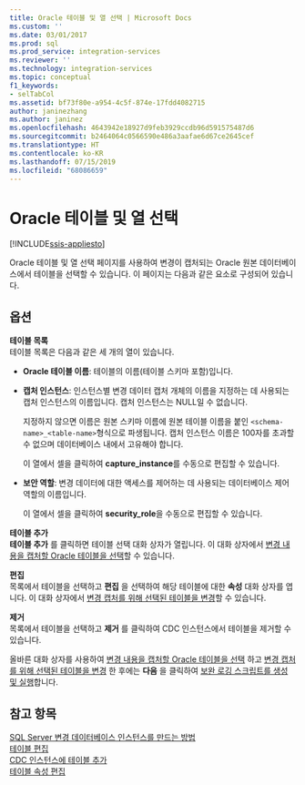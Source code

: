 ```yaml
---
title: Oracle 테이블 및 열 선택 | Microsoft Docs
ms.custom: ''
ms.date: 03/01/2017
ms.prod: sql
ms.prod_service: integration-services
ms.reviewer: ''
ms.technology: integration-services
ms.topic: conceptual
f1_keywords:
- selTabCol
ms.assetid: bf73f80e-a954-4c5f-874e-17fdd4082715
author: janinezhang
ms.author: janinez
ms.openlocfilehash: 4643942e18927d9feb3929ccdb96d591575487d6
ms.sourcegitcommit: b2464064c0566590e486a3aafae6d67ce2645cef
ms.translationtype: HT
ms.contentlocale: ko-KR
ms.lasthandoff: 07/15/2019
ms.locfileid: "68086659"
---
```

# <a name="select-oracle-tables-and-columns"></a>Oracle 테이블 및 열 선택

[!INCLUDE[ssis-appliesto](../../includes/ssis-appliesto-ssvrpluslinux-asdb-asdw-xxx.md)]


  Oracle 테이블 및 열 선택 페이지를 사용하여 변경이 캡처되는 Oracle 원본 데이터베이스에서 테이블을 선택할 수 있습니다. 이 페이지는 다음과 같은 요소로 구성되어 있습니다.  
  
## <a name="options"></a>옵션  
 **테이블 목록**  
 테이블 목록은 다음과 같은 세 개의 열이 있습니다.  
  
-   **Oracle 테이블 이름**: 테이블의 이름(테이블 스키마 포함)입니다.  
  
-   **캡처 인스턴스**: 인스턴스별 변경 데이터 캡처 개체의 이름을 지정하는 데 사용되는 캡처 인스턴스의 이름입니다. 캡처 인스턴스는 NULL일 수 없습니다.  
  
     지정하지 않으면 이름은 원본 스키마 이름에 원본 테이블 이름을 붙인 `<schema-name>_<table-name>`형식으로 파생됩니다. 캡처 인스턴스 이름은 100자를 초과할 수 없으며 데이터베이스 내에서 고유해야 합니다.  
  
     이 열에서 셀을 클릭하여 **capture_instance**를 수동으로 편집할 수 있습니다.  
  
-   **보안 역할**: 변경 데이터에 대한 액세스를 제어하는 데 사용되는 데이터베이스 제어 역할의 이름입니다.  
  
     이 열에서 셀을 클릭하여 **security_role**을 수동으로 편집할 수 있습니다.  
  
 **테이블 추가**  
 **테이블 추가** 를 클릭하면 테이블 선택 대화 상자가 열립니다. 이 대화 상자에서 [변경 내용을 캡처할 Oracle 테이블을 선택](../../integration-services/change-data-capture/select-oracle-tables-for-capturing-changes.md)할 수 있습니다.  
  
 **편집**  
 목록에서 테이블을 선택하고 **편집** 을 선택하여 해당 테이블에 대한 **속성** 대화 상자를 엽니다. 이 대화 상자에서 [변경 캡처를 위해 선택된 테이블을 변경](../../integration-services/change-data-capture/make-changes-to-the-tables-selected-for-capturing-changes.md)할 수 있습니다.  
  
 **제거**  
 목록에서 테이블을 선택하고 **제거** 를 클릭하여 CDC 인스턴스에서 테이블을 제거할 수 있습니다.  
  
 올바른 대화 상자를 사용하여 [변경 내용을 캡처할 Oracle 테이블을 선택](../../integration-services/change-data-capture/select-oracle-tables-for-capturing-changes.md) 하고 [변경 캡처를 위해 선택된 테이블을 변경](../../integration-services/change-data-capture/make-changes-to-the-tables-selected-for-capturing-changes.md) 한 후에는 **다음** 을 클릭하여 [보완 로깅 스크립트를 생성 및 실행](../../integration-services/change-data-capture/generate-and-run-the-supplemental-logging-script.md)합니다.  
  
## <a name="see-also"></a>참고 항목  
 [SQL Server 변경 데이터베이스 인스턴스를 만드는 방법](../../integration-services/change-data-capture/how-to-create-the-sql-server-change-database-instance.md)   
 [테이블 편집](../../integration-services/change-data-capture/edit-tables.md)   
 [CDC 인스턴스에 테이블 추가](../../integration-services/change-data-capture/add-tables-to-a-cdc-instance.md)   
 [테이블 속성 편집](../../integration-services/change-data-capture/edit-the-table-properties.md)  
  
  
